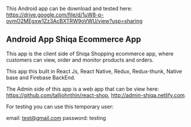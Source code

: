 This Android app can be download and tested here: https://drive.google.com/file/d/1uW8-p-ovmO2MEgxw1Zz3AcBXTRW9oVWU/view?usp=sharing

## Android App Shiqa Ecommerce App
This app is the client side of Shiqa Shopping ecommerce app, where customers can view, order and monitor products and orders.

This app this built in React Js, React Native, Redux, Redux-thunk, Native base and Firebase BackEnd.

The Admin side of this app is a web app that can be view here: https://github.com/talljohnthin/react-shop, http://admin-shiqa.netlify.com.

For testing you can use this temporary user:

email: test@gmail.com password: testing
